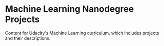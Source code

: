 # Machine Learning Nanodegree Projects

Content for Udacity's Machine Learning curriculum, which includes projects and their descriptions.
